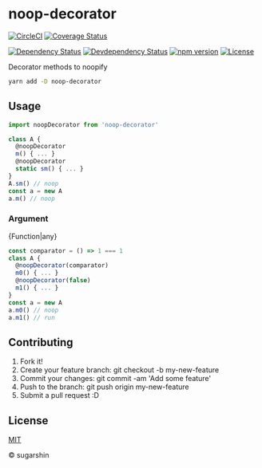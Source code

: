 # noop-decorator

[![CircleCI][circleci-image]][circleci-url]
[![Coverage Status][coveralls-image]][coveralls-url]

[![Dependency Status][david-image]][david-url]
[![Devdependency Status][david-dev-image]][david-dev-url]
[![npm version][npm-image]][npm-url]
[![License][license-image]][license-url]

Decorator methods to noopify

```sh
yarn add -D noop-decorator
```

## Usage

```js
import noopDecorator from 'noop-decorator'

class A {
  @noopDecorator
  m() { ... }
  @noopDecorator
  static sm() { ... }
}
A.sm() // noop
const a = new A
a.m() // noop
```

### Argument

{Function|any}

```js
const comparator = () => 1 === 1
class A {
  @noopDecorator(comparator)
  m0() { ... }
  @noopDecorator(false)
  m1() { ... }
}
const a = new A
a.m0() // noop
a.m1() // run
```

## Contributing

1. Fork it!
2. Create your feature branch: git checkout -b my-new-feature
3. Commit your changes: git commit -am 'Add some feature'
4. Push to the branch: git push origin my-new-feature
5. Submit a pull request :D

## License

[MIT][license-url]

© sugarshin

[circleci-image]: https://circleci.com/gh/sugarshin/noop-decorator/tree/master.svg?style=svg&circle-token=e41eafea4fc95c44f0be00be4aef0c18954891df
[circleci-url]: https://circleci.com/gh/sugarshin/noop-decorator/tree/master
[coveralls-image]: https://coveralls.io/repos/github/sugarshin/noop-decorator/badge.svg?branch=master
[coveralls-url]: https://coveralls.io/github/sugarshin/noop-decorator?branch=master
[npm-image]: https://img.shields.io/npm/v/noop-decorator.svg?style=flat-square
[npm-url]: https://www.npmjs.org/package/noop-decorator
[david-image]: https://david-dm.org/sugarshin/noop-decorator.svg?style=flat-square
[david-url]: https://david-dm.org/sugarshin/noop-decorator
[david-dev-image]: https://david-dm.org/sugarshin/noop-decorator/dev-status.svg?style=flat-square
[david-dev-url]: https://david-dm.org/sugarshin/noop-decorator#info=devDependencies
[license-image]: https://img.shields.io/:license-mit-blue.svg?style=flat-square
[license-url]: https://sugarshin.mit-license.org/
